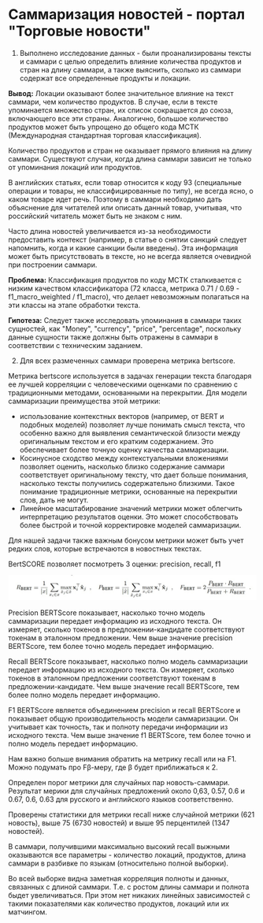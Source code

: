 # Саммаризация новостей - портал "Торговые новости"

1. Выполнено исследование данных - были проанализированы тексты и саммари с целью определить влияние количества продуктов и стран на длину саммари, а также выяснить, сколько из саммари содержат все определенные продукты и локации.

**Вывод:** Локации оказывают более значительное влияние на текст саммари, чем количество продуктов. В случае, если в тексте упоминается множество стран, их список сокращается до союза, включающего все эти страны. Аналогично, большое количество продуктов может быть упрощено до общего кода МСТК (Международная стандартная торговая классификация).

Количество продуктов и стран не оказывает прямого влияния на длину саммари. Существуют случаи, когда длина саммари зависит не только от упоминания локаций или продуктов.

В английских статьях, если товар относится к коду 93 (специальные операции и товары, не классифицированные по типу), не всегда ясно, о каком товаре идет речь. Поэтому в саммари необходимо дать объяснение для читателей или описать данный товар, учитывая, что российский читатель может быть не знаком с ним.

Часто длина новостей увеличивается из-за необходимости предоставить контекст (например, в статье о снятии санкций следует напомнить, когда и какие санкции были введены). Эта информация может быть присутствовать в тексте, но не всегда является очевидной при построении саммари.

**Проблема:** Классификация продуктов по коду МСТК сталкивается с низким качеством классификатора (72 класса, метрика 0.71 / 0.69 - f1_macro_weighted / f1_macro), что делает невозможным полагаться на эти классы на этапе обработки текста.

**Гипотеза:** Следует также исследовать упоминания в саммари таких сущностей, как "Money", "currency", "price", "percentage", поскольку данные сущности также должны быть отражены в саммари в соответствии с техническим заданием.



2. Для всех размеченных саммари проверена метрика bertscore.

Метрика bertscore используется в задачах генерации текста благодаря ее лучшей корреляции с человеческими оценками по сравнению с традиционными методами, основанными на перекрытии.
Для модели саммаризации преимущества этой метрики:
- использование контекстных векторов (например, от BERT и подобных моделей) позволяет лучше понимать смысл текста, что особенно важно для выявления семантической близости между оригинальным текстом и его кратким содержанием. Это обеспечивает более точную оценку качества саммаризации.
- Косинусное сходство между контекстуальными вложениями позволяет оценить, насколько близко содержание саммари соответствует оригинальному тексту, что дает больше понимания, насколько тексты получились содержательно близкими. Такое понимание традиционные метрики, основанные на перекрытии слов, дать не могут.
- Линейное масштабирование значений метрики может облегчить интерпретацию результатов оценки. Это может способствовать более быстрой и точной корректировке моделей саммаризации.

Для нашей задачи также важным бонусом метрики может быть учет редких слов, которые встречаются в новостных текстах.

BertSCORE позволяет посмотреть 3 оценки: precision, recall, f1

<img src=./R_P_F_Bert.jpg>

Precision BERTScore показывает, насколько точно модель саммаризации передает информацию из исходного текста. Он измеряет, сколько токенов в предложении-кандидате соответствуют токенам в эталонном предложении. Чем выше значение precision BERTScore, тем более точно модель передает информацию.

Recall BERTScore показывает, насколько полно модель саммаризации передает информацию из исходного текста. Он измеряет, сколько токенов в эталонном предложении соответствуют токенам в предложении-кандидате. Чем выше значение recall BERTScore, тем более полно модель передает информацию.

F1 BERTScore является объединением precision и recall BERTScore и показывает общую производительность модели саммаризации. Он учитывает как точность, так и полноту передачи информации из исходного текста. Чем выше значение f1 BERTScore, тем более точно и полно модель передает информацию.


Нам важно больше внимания обратить на метрику recall или на F1. Можно подумать про Fβ-меру, где β будет приближаться к 2.

Определен порог метрики для случайных пар новость-саммари. Результат мерики для случайных предложений около 0,63, 0.57, 0.6 и 0.67, 0.6, 0.63 для русского и английского языков соответственно.

Проверены статистики для метрики recall ниже случайной метрики (621 новость), выше 75 (6730 новостей) и выше 95 перцентилей (1347 новостей).

В саммари, получившими максимально высокий recall выжными оказываются все параметры - количество локаций, продуктов, длина саммари в разбивке по языкам (относительно полной выборки).

Во всей выборке видна заметная корреляция полноты и данных, связанных с длиной саммари. Т.е. с ростом длины саммари и полнота быдет увеличиваться.
При этом нет никаких линейных зависимостей с такими показателями как количество продуктов, локаций или их матчингом.
